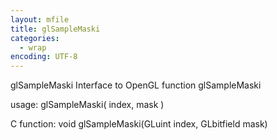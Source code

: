 ```yaml
---
layout: mfile
title: glSampleMaski
categories:
  - wrap
encoding: UTF-8
---
```


glSampleMaski  Interface to OpenGL function glSampleMaski

usage:  glSampleMaski( index, mask )

C function:  void glSampleMaski(GLuint index, GLbitfield mask)